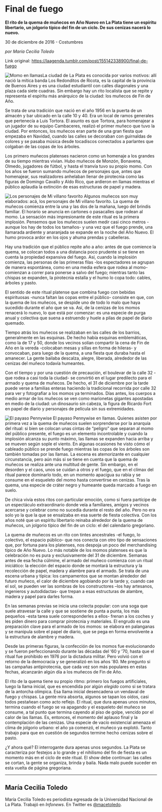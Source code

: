 # Final de fuego

**El rito de la quema de muñecos en Año Nuevo en La Plata tiene un espíritu libertario, un jolgorio típico del fin de un ciclo. De sus cenizas nacerá lo nuevo.**

30 de diciembre de 2016 - Costumbres

_por María Cecilia Toledo_

Link original: https://laagenda.tumblr.com/post/155142338900/final-de-fuego

![Momo en llamas](https://64.media.tumblr.com/b7b50a4fcbeab8f885328f62a4f1b5ca/tumblr_inline_pk01m9RHWG1t6q87u_500.jpg)La ciudad de La Plata es conocida por varios motivos: allí nació la mítica banda Los Redonditos de Ricota, es la capital de la provincia de Buenos Aires y es una ciudad estudiantil con calles diagonales y una plaza cada siete cuadras. Sin embargo hay un rito localista que se repite y representa el espíritu más anárquico de la ciudad: los muñecos de Fin de Año.

Se trata de una tradición que nació en el año 1956 en la puerta de un almacén y bar ubicado en la calle 10 y 40. Era un local de ramos generales que pertenecía a Luis Tortora. El asunto es que Tortora, para homenajear a un jugador de su equipo Cambaceres, realizó el primer muñeco que tuvo la ciudad. Por entonces, los muñecos eran parte de una gran fiesta que empezaba en Navidad, cuando las calles se decoraban con guirnaldas de colores y se pasaba música desde tocadiscos conectados a parlantes que colgaban de las copas de los árboles. 

Los primero muñecos platenses nacieron como un homenaje a los grandes de su tiempo mientras vivían. Hubo muñecos de Monzón, Bonavena, Olmedo, jugadores de fútbol, y hasta el tranvía tuvo su propio momo. Con los años se fueron sumando muñecos de personajes que, antes que homenajear, sus realizadores anhelaban llenar de pirotecnia como las figuras de Domingo Cavallo y Aldo Rico, que ardieron en llamas mientras el público aplaudía la extinción de esas estructuras de papel y madera.

![Los personajes de Mi villano favorito](https://64.media.tumblr.com/098790fed2d44d3092b406dfe0a99105/tumblr_inline_pk01m93hPx1t6q87u_500.jpg) Algunos muñecos son muy elaborados: acá, los personajes de Mi villano favorito. La quema de muñecos comienza entre la una y las dos de la mañana, luego del brindis familiar. El horario se anuncia en cartones o pasacalles que rodean al momo. La sensación más impresionante de este ritual es la primera implosión. Pensemos que los muñecos suelen medir casi cinco metros -aunque los hay de todos los tamaños- y una vez que el fuego prende, una llamarada ardiente y anaranjada se expande en la noche del Año Nuevo. El humo provoca ardor en los ojos y ahuma prendas y cabelleras. 

Hay una tradición que el público repite año a año: antes de que comience la quema, se colocan todos a una distancia poco prudente si se tiene en cuenta la propiedad expansiva del fuego. Así, cuando la implosión comienza, las personas de las primeras filas -los espectadores se agrupan de manera espontánea, como en una media esfera que rodea al momo- comienzan a correr para ponerse a salvo del fuego; mientras tanto las chispas se expanden, la pirotecnia estalla y el humo lo copa todo: cables, árboles y pasto.

El sentido de este ritual platense que combina fuego con bebidas espirituosas -nunca faltan las copas entre el público- consiste en que, con la quema de los muñecos, se despide uno de todo lo malo que haya sucedido durante el año que se va. Así, de la cenizas de los momos renacerá lo nuevo, lo que está por comenzar: es una especie de purga anual y colectiva que suena a estruendo y huele a pilas de papel de diario quemado.

Tiempo atrás los muñecos se realizaban en las calles de los barrios, generalmente en las esquinas. De hecho había esquinas emblemáticas, como la de 17 y 50, donde los vecinos solían compartir la cena de Fin de Año en la vereda -colocaban mesas y sillas en forma de hileras- y convocaban, para luego de la quema, a una fiesta que duraba hasta el amanecer. La gente bailaba descalza, alegre, liberada, alrededor de las cenizas del muñeco todavía humeantes.

Con el tiempo y por una cuestión de precaución, el boulevar de la calle 32 -que rodea a casi toda la ciudad- se convirtió en el lugar predilecto para el armado y quema de muñecos. De hecho, el 31 de diciembre por la tarde puede verse a familias enteras haciendo la tradicional recorrida por calle 32 para ver y fotografiar a los momos ya terminados. Días antes, los cuerpos a medio armar de los muñecos se ven como marionetas gigantes apostadas en medio de la ciudad: un dinosaurio sin cabeza, la figura de Ricardo Fort en papel de diario y personajes de película sin sus extremidades.

![El payaso Pennywise](https://64.media.tumblr.com/b7b50a4fcbeab8f885328f62a4f1b5ca/tumblr_inline_pk01m9RHWG1t6q87u_500.jpg) El payaso Pennywise en llamas. Quienes asisten por primera vez a la quema de muñecos suelen sorprenderse por la anarquía del ritual: si bien se colocan unas cintas de “peligro” que separan al momo del público presente, el fuego es un elemento incontrolable y cuando la implosión alcanza su punto máximo, las llamas se expanden hacia arriba y se mueven según sople el viento. En algunas ocasiones he visto cómo el cableado público se prende fuego mientras las copas de los árboles son también tomadas por las llamas. La escena es atemorizante en cualquier circunstancia, pero aún más si se tiene en cuenta que la quema de muñecos se realiza ante una multitud de gente. Sin embargo, en el desorden y el caos, unos se cuidan a otros y el fuego, que en el clímax del ritual parece dominarlo todo, en un momento apacigua su rabia y se consume en el esqueleto del momo hasta convertirse en cenizas. Tras la quema, una especie de cráter negro y humeante queda marcado a fuego en suelo. 

De chica vivía estos ritos con particular emoción, como si fuera partícipe de un espectáculo extraordinario donde veía a familiares, amigos y vecinos acercarse y celebrar como no sucedía durante el resto del año. Pero no era solo yo la que la que se ensalzaba en esa suerte de fiesta colectiva. Con los años noté que un espíritu libertario reinaba alrededor de la quema de muñecos, un jolgorio típico del fin de un ciclo: el del calendario gregoriano.

La quema de muñecos es un rito con tintes ancestrales -el fuego, lo colectivo, el espacio público- que nos conecta con otro tipo de sensaciones que, por fortuna para los platenses, nos despoja un poco del merchandising típico de Año Nuevo. Lo más notable de los momos platenses es que la celebración no es pura y exclusivamente del 31 de diciembre. Semanas antes de esa fecha cúlmine, el armado del muñeco comienza con un ritual iniciático: la elección del espacio donde se montará la estructura y la recolección de papel, madera y alambre para el armado. Se trata de una escena urbana y típica: los campamentos que se montan alrededor del futuro muñeco, el calor de diciembre agobiando por la tarde y, cuando cae el sol, se pueden ver las sombras de los constructores –los hay artesanos, ingenieros y autodidactas- que trepan a esas estructuras de alambre, madera y papel para darles forma.

En las semanas previas se inicia una colecta popular: con una soga que suele atravesar la calle y que se sostiene de punta a punta, los más pequeños -esta tarea suele corresponderles a ellos- frenan a los coches y les piden dinero para comprar pirotecnia y materiales. El engrudo es una preparación clave para el armado de los momos: se elabora en palanganas y se manipula sobre el papel de diario, que se pega en forma envolvente a la estructura de alambre y madera. 

Desde las primeras figuras, la confección de los momos fue evolucionando y se fueron perfeccionando durante las décadas del ‘60 y '70, hasta que el ritual fue prohibido en 1976 por la dictadura militar. Pero volvió con el retorno de la democracia y se generalizó en los años '80. Me pregunto si las campañas antipirotecnia, que cada vez son más populares en estas fechas, alcanzarán algún día a los muñecos de Fin de Año. 

El rito de la quema tiene su propio ritmo: primero los fuegos artificiales, luego la llama inicial, que es encendida por algún *elegido* como si se tratara de la antorcha olímpica. Esa llama inicial desencadena un vendaval de fuego y chispas. La gente mira absorta, algunos se tapan los oídos, casi todos pestañean como acto reflejo. El ritual, que dura apenas unos minutos, termina cuando el fuego se va apagando y el esqueleto del muñeco se consume, a tal punto que termina cayendo al piso de golpe, vencido por el calor de las llamas. Es, entonces, el momento del aplauso final y la contemplación de las cenizas. Una especie de vacío existencial amenaza el clima de jolgorio urbano: el año ya comenzó, el muñeco ya explotó. Tanto trabajo para que en cuestión de segundos termine hecho cenizas sobre el pasto.

¿Y ahora qué? El interrogante dura apenas unos segundos. La Plata se caracteriza por festejos a lo grande y el nihilismo del fin de fiesta es un momento más en el ciclo de este ritual. El show debe continuar: las calles se cortan, la gente se organiza, brinda y baila. Nada malo puede suceder en esta vuelta de página gregoriana.

  




---

 María Cecilia Toledo
---------------------

 María Cecilia Toledo es periodista egresada de la Universidad Nacional de La Plata. Trabajó en *Infonews*. En Twitter es [@macetoledo](https://twitter.com/macetoledo). 

